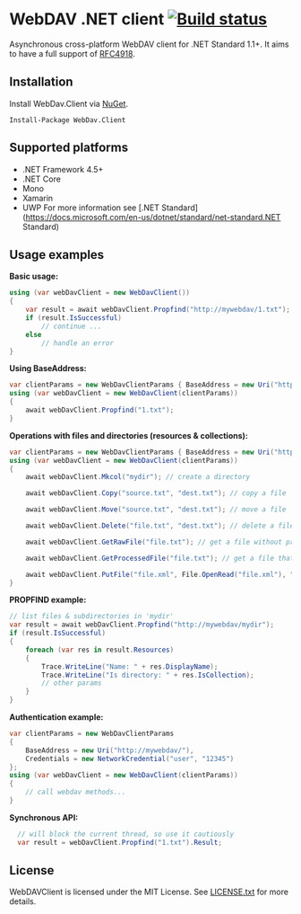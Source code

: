 # WebDAV .NET client [![Build status](https://ci.appveyor.com/api/projects/status/xee0yxvah59ffvd3?svg=true)](https://ci.appveyor.com/project/skazantsev/webdavclient)

Asynchronous cross-platform WebDAV client for .NET Standard 1.1+. It aims to have a full support of [RFC4918](http://www.webdav.org/specs/rfc4918.html).

## Installation
Install WebDav.Client via [NuGet](https://www.nuget.org/packages/WebDav.Client/).
```
Install-Package WebDav.Client
```

## Supported platforms
- .NET Framework 4.5+
- .NET Core
- Mono
- Xamarin
- UWP
For more information see [.NET Standard](https://docs.microsoft.com/en-us/dotnet/standard/net-standard.NET Standard)

## Usage examples

**Basic usage:**
``` csharp
using (var webDavClient = new WebDavClient())
{
    var result = await webDavClient.Propfind("http://mywebdav/1.txt");
    if (result.IsSuccessful)
        // continue ...
    else
        // handle an error
}
```

**Using BaseAddress:**
``` csharp
var clientParams = new WebDavClientParams { BaseAddress = new Uri("http://mywebdav/") };
using (var webDavClient = new WebDavClient(clientParams))
{
    await webDavClient.Propfind("1.txt");
}
```

**Operations with files and directories (resources & collections):**
``` csharp
var clientParams = new WebDavClientParams { BaseAddress = new Uri("http://mywebdav/") };
using (var webDavClient = new WebDavClient(clientParams))
{
    await webDavClient.Mkcol("mydir"); // create a directory

    await webDavClient.Copy("source.txt", "dest.txt"); // copy a file

    await webDavClient.Move("source.txt", "dest.txt"); // move a file

    await webDavClient.Delete("file.txt", "dest.txt"); // delete a file

    await webDavClient.GetRawFile("file.txt"); // get a file without processing from the server

    await webDavClient.GetProcessedFile("file.txt"); // get a file that can be processed by the server

    await webDavClient.PutFile("file.xml", File.OpenRead("file.xml"), "text/xml"); // upload a resource
}
```

**PROPFIND example:**
``` csharp
// list files & subdirectories in 'mydir'
var result = await webDavClient.Propfind("http://mywebdav/mydir");
if (result.IsSuccessful)
{
    foreach (var res in result.Resources)
    {
        Trace.WriteLine("Name: " + res.DisplayName);
        Trace.WriteLine("Is directory: " + res.IsCollection);
        // other params
    }
}
```

**Authentication example:**
``` csharp
var clientParams = new WebDavClientParams
{
    BaseAddress = new Uri("http://mywebdav/"),
    Credentials = new NetworkCredential("user", "12345")
};
using (var webDavClient = new WebDavClient(clientParams))
{
    // call webdav methods...
}
```

**Synchronous API:**
``` csharp
  // will block the current thread, so use it cautiously
  var result = webDavClient.Propfind("1.txt").Result;
```

## License
WebDAVClient is licensed under the MIT License. See [LICENSE.txt](https://github.com/skazantsev/WebDavClient/blob/master/LICENSE.txt) for more details.
